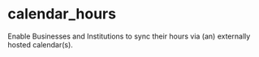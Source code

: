 # calendar_hours
Enable Businesses and Institutions to sync their hours via (an) externally hosted calendar(s).
